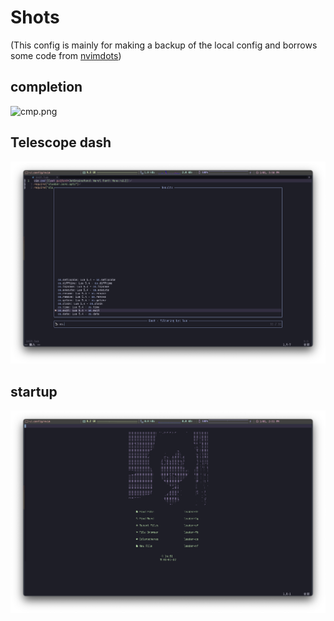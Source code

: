 # Shots
(This config is mainly for making a backup of the local config and borrows some code from [nvimdots](https://github.com/ayamir/nvimdots))

## completion

![cmp.png](./shots/cmp.png "Completion")


## Telescope dash

![dash.png](./shots/dash.png "Dash")


## startup

![startup.png](./shots/startup.png "Startup")
